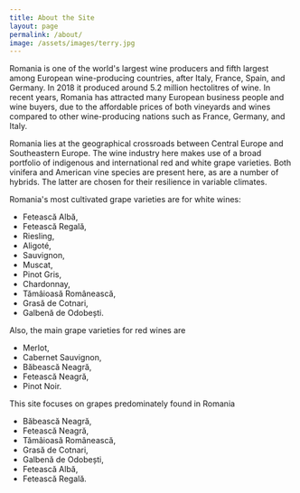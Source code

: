 ```yaml
---
title: About the Site
layout: page
permalink: /about/
image: /assets/images/terry.jpg
---
```

Romania is one of the world's largest wine producers and fifth largest among European wine-producing countries, after Italy, France, Spain, and Germany. In 2018 it produced around 5.2 million hectolitres of wine. In recent years, Romania has attracted many European business people and wine buyers, due to the affordable prices of both vineyards and wines compared to other wine-producing nations such as France, Germany, and Italy.

Romania lies at the geographical crossroads between Central Europe and Southeastern Europe.  The wine industry here makes use of a broad portfolio of indigenous and international red and white grape varieties.  Both vinifera and American vine species are present here, as are a number of hybrids. The latter are chosen for their resilience in variable climates.  

Romania's most cultivated grape varieties are for white wines:
- Fetească Albă,
- Fetească Regală,
- Riesling,
- Aligoté,
- Sauvignon,
- Muscat,
- Pinot Gris,
- Chardonnay,
- Tămâioasă Românească,
- Grasă de Cotnari,
- Galbenă de Odobești.

Also, the main grape varieties for red wines are
- Merlot,
- Cabernet Sauvignon,
- Băbească Neagră,
- Fetească Neagră,
- Pinot Noir.

This site focuses on grapes predominately found in Romania
- Băbească Neagră,
- Fetească Neagră,
- Tămâioasă Românească,
- Grasă de Cotnari,
- Galbenă de Odobești,
- Fetească Albă,
- Fetească Regală.
